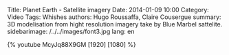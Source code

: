Title: Planet Earth - Satellite imagery 
Date: 2014-01-09 10:00
Category: Video
Tags: Whishes
authors: Hugo Roussaffa, Claire Cousergue
summary: 3D modelisation from hight resolution imagery take by Blue Marbel sattelite. 
sidebarimage: /../../images/font3.jpg
lang: en


{% youtube McyJq88X9GM [1920] [1080] %}